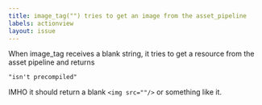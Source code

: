 ```yaml
---
title: image_tag("") tries to get an image from the asset_pipeline
labels: actionview
layout: issue
---
```


When image_tag receives a blank string, it tries to get a resource from the asset pipeline and returns 

```
"isn't precompiled"
```

IMHO it should return a blank `<img src=""/>` or something like it.

